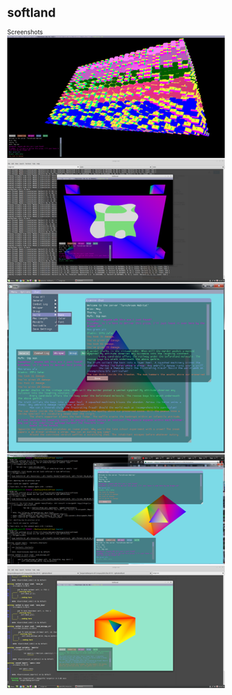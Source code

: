 # softland

Screenshots
![Alt text](/screenshots/4.png?raw=true "gfx Render cube tech experiment")
![Alt text](/screenshots/3.png?raw=true "Loading data from files on demand")
![Alt text](/screenshots/0.png?raw=true "Initial UI concepts.")
![Alt text](/screenshots/1.png?raw=true "First geometry rendered (rust gfx) along with the UI.")
![Alt text](/screenshots/2.png?raw=true "Realtime menu data")
